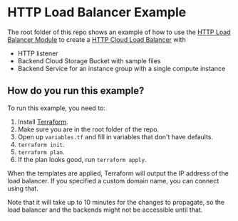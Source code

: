 # HTTP Load Balancer Example

<!-- NOTE: We use absolute linking here instead of relative linking, because the terraform registry does not support
           relative linking correctly.
-->

The root folder of this repo shows an example of how to use the [HTTP Load Balancer Module](https://github.com/Estivador/terraform-google-load-balancer/tree/master/modules/http-load-balancer) to create a [HTTP Cloud Load Balancer](https://cloud.google.com/load-balancing/docs/https/) with 

* HTTP listener
* Backend Cloud Storage Bucket with sample files
* Backend Service for an instance group with a single compute instance

## How do you run this example?

To run this example, you need to:

1. Install [Terraform](https://www.terraform.io/).
1. Make sure you are in the root folder of the repo.
1. Open up `variables.tf` and fill in variables that don't have defaults. 
1. `terraform init`.
1. `terraform plan`.
1. If the plan looks good, run `terraform apply`.

When the templates are applied, Terraform will output the IP address of the load balancer. If you specified a custom domain name, you can connect using that. 

Note that it will take up to 10 minutes for the changes to propagate, so the load balancer and the backends might not be accessible until that.
